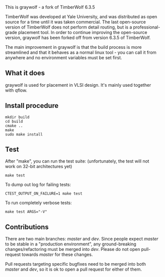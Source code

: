 This is graywolf - a fork of TimberWolf 6.3.5

TimberWolf was developed at Yale University, and was distributed as open source
for a time until it was taken commercial. The last open-source version of
TimberWolf does not perform detail routing, but is a professional-grade
placement tool. In order to continue improving the open-source version,
graywolf has been forked off from version 6.3.5 of TimberWolf.

The main improvement in graywolf is that the build process is more streamlined
and that it behaves as a normal linux tool - you can call it from anywhere and
no environment variables must be set first.

What it does
------------

graywolf is used for placement in VLSI design. It's mainly used together with
qflow.

Install procedure
-----------------
```
mkdir build
cd build
cmake ..
make  
sudo make install  
```

Test
----

After "make", you can run the test suite: (unfortunately, the test will not work on 32-bit architectures yet)

```
make test
```

To dump out log for failing tests:

```
CTEST_OUTPUT_ON_FAILURE=1 make test
```

To run completely verbose tests:

```
make test ARGS="-V"
```


Contributions
-------------

There are two main branches: *master* and *dev*. Since people expect *master*
to be stable in a "production environment", any ground-breaking
changes/refactoring must be merged into *dev*. Please do not open pull-request
towards *master* for these changes.

Pull requests targeting specific bugfixes need to be merged into both *master*
and *dev*, so it is ok to open a pull request for either of them.
